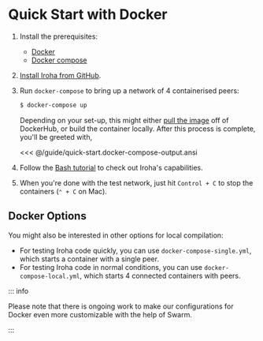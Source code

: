 # Quick Start with Docker

1. Install the prerequisites:

   - [Docker](https://docs.docker.com/get-docker/)
   - [Docker compose](https://docs.docker.com/compose/)

2. [Install Iroha from GitHub](./install.md).

3. Run `docker-compose` to bring up a network of 4 containerised peers:

   <!-- Check Docker releases: `docker compose` is going to replace `docker-compose` -->

   ```bash
   $ docker-compose up
   ```

   Depending on your set-up, this might either
   [pull the image](https://hub.docker.com/r/hyperledger/iroha2/tags) off
   of DockerHub, or build the container locally. After this process is
   complete, you'll be greeted with,

   <<< @/guide/quick-start.docker-compose-output.ansi

4. Follow the [Bash tutorial](./bash.md) to check out Iroha's capabilities.

5. When you're done with the test network, just hit `Control + C` to stop the
   containers (`⌃ + C` on Mac).

## Docker Options

You might also be interested in other options for local compilation:

- For testing Iroha code quickly, you can use `docker-compose-single.yml`,
  which starts a container with a single peer.
- For testing Iroha code in normal conditions, you can use
  `docker-compose-local.yml`, which starts 4 connected containers with
  peers.

::: info

Please note that there is ongoing work to make our configurations for
Docker even more customizable with the help of Swarm.

<!-- Check: a reference about future releases or work in progress -->

:::

